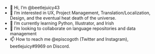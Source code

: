 - 👋 Hi, I’m @beetlejuicy43
- 👀 I’m interested in UX, Project Management, Translation/Localization, Design, and the eventual heat death of the universe. 
- 🌱 I’m currently learning Python, Illustrator, and Irish
- 💞️ I’m looking to collaborate on language repositories and data management
- 📫 How to reach me @episcogoth (Twitter and Instagram), beetlejuicy#9969 on Discord. 

<!---
beetlejuicy43/beetlejuicy43 is a ✨ special ✨ repository because its `README.md` (this file) appears on your GitHub profile.
You can click the Preview link to take a look at your changes.
--->
